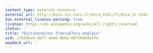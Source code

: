```yaml
---
content_type: external-resource
external_url: http://dico.isc.cnrs.fr/dico_html/fr/dico_tr.html
has_external_license_warning: true
license: https://en.wikipedia.org/wiki/All_rights_reserved
status: ''
title: "Dictionnaires fran\xE7ais-anglais"
uid: 1fb2decd-db7f-4ee0-8bba-6075b9e9e3fe
wayback_url: ''
---
```

